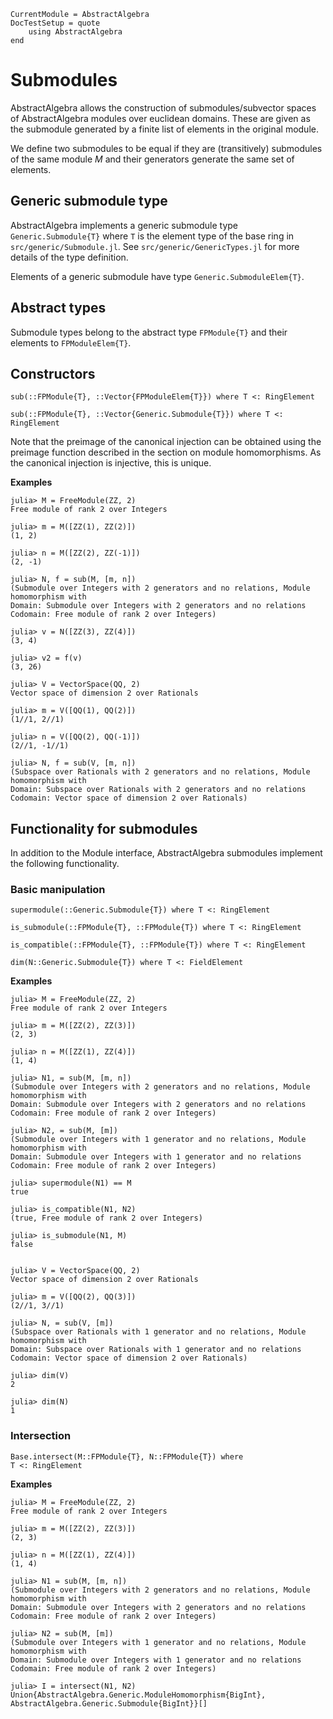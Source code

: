 ```@meta
CurrentModule = AbstractAlgebra
DocTestSetup = quote
    using AbstractAlgebra
end
```

# Submodules

AbstractAlgebra allows the construction of submodules/subvector spaces of
AbstractAlgebra modules over euclidean domains. These are given as the
submodule generated by a finite list of elements in the original module.

We define two submodules to be equal if they are (transitively) submodules
of the same module $M$ and their generators generate the same set of elements.

## Generic submodule type

AbstractAlgebra implements a generic submodule type `Generic.Submodule{T}`
where `T` is the element type of the base ring in `src/generic/Submodule.jl`.
See `src/generic/GenericTypes.jl` for more details of the type definition.

Elements of a generic submodule have type `Generic.SubmoduleElem{T}`.

## Abstract types

Submodule types belong to the abstract type `FPModule{T}` and their elements
to `FPModuleElem{T}`.

## Constructors

```@docs
sub(::FPModule{T}, ::Vector{FPModuleElem{T}}) where T <: RingElement
```

```@docs
sub(::FPModule{T}, ::Vector{Generic.Submodule{T}}) where T <: RingElement
```

Note that the preimage of the canonical injection can be obtained using the
preimage function described in the section on module homomorphisms. As the
canonical injection is injective, this is unique.

**Examples**

```jldoctest
julia> M = FreeModule(ZZ, 2)
Free module of rank 2 over Integers

julia> m = M([ZZ(1), ZZ(2)])
(1, 2)

julia> n = M([ZZ(2), ZZ(-1)])
(2, -1)

julia> N, f = sub(M, [m, n])
(Submodule over Integers with 2 generators and no relations, Module homomorphism with
Domain: Submodule over Integers with 2 generators and no relations
Codomain: Free module of rank 2 over Integers)

julia> v = N([ZZ(3), ZZ(4)])
(3, 4)

julia> v2 = f(v)
(3, 26)

julia> V = VectorSpace(QQ, 2)
Vector space of dimension 2 over Rationals

julia> m = V([QQ(1), QQ(2)])
(1//1, 2//1)

julia> n = V([QQ(2), QQ(-1)])
(2//1, -1//1)

julia> N, f = sub(V, [m, n])
(Subspace over Rationals with 2 generators and no relations, Module homomorphism with
Domain: Subspace over Rationals with 2 generators and no relations
Codomain: Vector space of dimension 2 over Rationals)

```

## Functionality for submodules

In addition to the Module interface, AbstractAlgebra submodules implement the
following functionality.

### Basic manipulation

```@docs
supermodule(::Generic.Submodule{T}) where T <: RingElement
```

```@docs
is_submodule(::FPModule{T}, ::FPModule{T}) where T <: RingElement
```

```@docs
is_compatible(::FPModule{T}, ::FPModule{T}) where T <: RingElement
```

```@docs
dim(N::Generic.Submodule{T}) where T <: FieldElement
```

**Examples**

```jldoctest
julia> M = FreeModule(ZZ, 2)
Free module of rank 2 over Integers

julia> m = M([ZZ(2), ZZ(3)])
(2, 3)

julia> n = M([ZZ(1), ZZ(4)])
(1, 4)

julia> N1, = sub(M, [m, n])
(Submodule over Integers with 2 generators and no relations, Module homomorphism with
Domain: Submodule over Integers with 2 generators and no relations
Codomain: Free module of rank 2 over Integers)

julia> N2, = sub(M, [m])
(Submodule over Integers with 1 generator and no relations, Module homomorphism with
Domain: Submodule over Integers with 1 generator and no relations
Codomain: Free module of rank 2 over Integers)

julia> supermodule(N1) == M
true

julia> is_compatible(N1, N2)
(true, Free module of rank 2 over Integers)

julia> is_submodule(N1, M)
false


julia> V = VectorSpace(QQ, 2)
Vector space of dimension 2 over Rationals

julia> m = V([QQ(2), QQ(3)])
(2//1, 3//1)

julia> N, = sub(V, [m])
(Subspace over Rationals with 1 generator and no relations, Module homomorphism with
Domain: Subspace over Rationals with 1 generator and no relations
Codomain: Vector space of dimension 2 over Rationals)

julia> dim(V)
2

julia> dim(N)
1

```

### Intersection

```@docs
Base.intersect(M::FPModule{T}, N::FPModule{T}) where
T <: RingElement
```

**Examples**

```jldoctest
julia> M = FreeModule(ZZ, 2)
Free module of rank 2 over Integers

julia> m = M([ZZ(2), ZZ(3)])
(2, 3)

julia> n = M([ZZ(1), ZZ(4)])
(1, 4)

julia> N1 = sub(M, [m, n])
(Submodule over Integers with 2 generators and no relations, Module homomorphism with
Domain: Submodule over Integers with 2 generators and no relations
Codomain: Free module of rank 2 over Integers)

julia> N2 = sub(M, [m])
(Submodule over Integers with 1 generator and no relations, Module homomorphism with
Domain: Submodule over Integers with 1 generator and no relations
Codomain: Free module of rank 2 over Integers)

julia> I = intersect(N1, N2)
Union{AbstractAlgebra.Generic.ModuleHomomorphism{BigInt}, AbstractAlgebra.Generic.Submodule{BigInt}}[]
```
